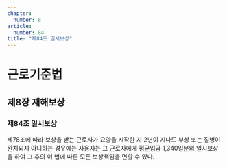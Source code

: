 ```yaml
---
chapter:
  number: 8
article:
  number: 84
title: "제84조 일시보상"
---
```

# 근로기준법

## 제8장 재해보상

### 제84조 일시보상

제78조에 따라 보상을 받는 근로자가 요양을 시작한 지 2년이 지나도 부상 또는 질병이 완치되지 아니하는 경우에는 사용자는 그 근로자에게 평균임금 1,340일분의 일시보상을 하여 그 후의 이 법에 따른 모든 보상책임을 면할 수 있다.
